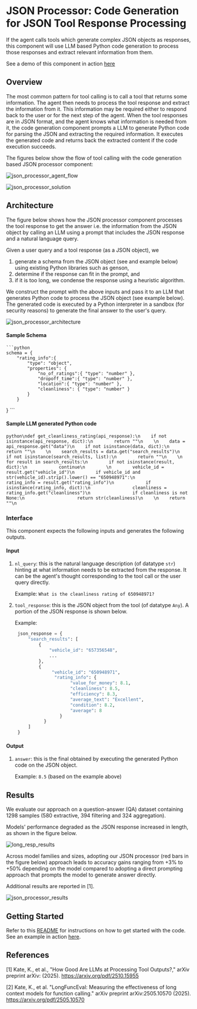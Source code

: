 # JSON Processor: Code Generation for JSON Tool Response Processing

If the agent calls tools which generate complex JSON objects as responses, this component will use LLM based Python code generation to process those responses and extract relevant information from them.

See a demo of this component in action [here](https://ibm.box.com/v/altk-json-processor-demo)

## Overview
The most common pattern for tool calling is to call a tool that returns some information. The agent then needs to process the tool response and extract the information from it. This information may be required either to respond back to the user or for the next step of the agent. When the tool responses are in JSON format, and the agent knows what information is needed from it, the code generation component prompts a LLM to generate Python code for parsing the JSON and extracting the required information. It executes the generated code and returns back the extracted content if the code execution succeeds.

The figures below show the flow of tool calling with the code generation based JSON processor component:

![json_processor_agent_flow](../assets/img_json_processor_agent_flow.png)

![json_processor_solution](../assets/img_json_processor_high_level.png)

## Architecture
The figure below shows how the JSON processor component processes the tool response to get the answer i.e. the information from the JSON object by calling an LLM using a prompt that includes the JSON response and a natural language query.

Given a user query and a tool response (as a JSON object), we
1. generate a schema from the JSON object (see and example below) using existing Python libraries such as genson,
2. determine if the response can fit in the prompt, and
3. if it is too long, we condense the response using a heuristic algorithm.

We construct the prompt with the above inputs and pass it to an LLM that generates Python code to process the JSON object (see example below). The generated code is executed by a Python interpreter in a sandbox (for security reasons) to generate the final answer to the user's query.

![json_processor_architecture](../assets/img_json_processor_architecture.png)

#### Sample Schema
    ```python
    schema = {
        "rating_info":{
            "type": "object",
            "properties": {
                "no_of_ratings":{ "type": "number" },
                "dropoff_time":{ "type": "number" },
                "location":{ "type": "number" },
                "cleanliness": { "type": "number" }
            }
        }
   }
    ```

#### Sample LLM generated Python code
   ```
   python\ndef get_cleanliness_rating(api_response):\n    if not isinstance(api_response, dict):\n        return ""\n    \n    data = api_response.get("data")\n    if not isinstance(data, dict):\n        return ""\n    \n    search_results = data.get("search_results")\n    if not isinstance(search_results, list):\n        return ""\n    \n    for result in search_results:\n        if not isinstance(result, dict):\n            continue\n        \n        vehicle_id = result.get("vehicle_id")\n        if vehicle_id and str(vehicle_id).strip().lower() == "650948971":\n            rating_info = result.get("rating_info")\n            if isinstance(rating_info, dict):\n                cleanliness = rating_info.get("cleanliness")\n                if cleanliness is not None:\n                    return str(cleanliness)\n    \n    return ""\n
   ```



### Interface
This component expects the following inputs and generates the following outputs.

#### Input
1. `nl_query`: this is the natural language description (of datatype `str`) hinting at what information needs to be extracted from the response. It can be the agent's thought corresponding to the tool call or the user query directly.

    Example: `What is the cleanliness rating of 650948971?`

2. `tool_response`: this is the JSON object from the tool (of datatype `Any`). A portion of the JSON response is shown below.

    Example:
    ```python
     json_response = {
         "search_results": [
             {
                 "vehicle_id": "657356548",
                 ...
             },
             {
                  "vehicle_id": "650948971",
                   "rating_info": {
                         "value_for_money": 8.1,
                         "cleanliness": 8.5,
                         "efficiency": 8.3,
                         "average_text": "Excellent",
                         "condition": 8.2,
                         "average": 8
                     }
               }
         ]
     }
    ```

#### Output
1. `answer`: this is the final obtained by executing the generated Python code on the JSON object.

    Example: `8.5` (based on the example above)

## Results
We evaluate our approach on a question-answer (QA) dataset containing 1298 samples (580 extractive, 394 filtering and 324 aggregation).

Models' performance degraded as the JSON response increased in length, as shown in the figure below.

![long_resp_results](../assets/img_json_long_results.png)

Across model families and sizes, adopting our JSON processor (red bars in the figure below) approach leads to accuracy gains ranging from +3% to +50% depending on the model compared to adopting a direct prompting approach that prompts the model to generate answer directly.

Additional results are reported in [1].

![json_processor_results](../assets/img_json_processor_results.png)


## Getting Started
Refer to this [README](https://github.com/AgentToolkit/agent-lifecycle-toolkit/blob/main/altk/post_tool_reflection_toolkit/code_generation/README.md) for instructions on how to get started with the code.
See an example in action [here](https://github.com/AgentToolkit/agent-lifecycle-toolkit/blob/main/examples/json_processor_getting_started.ipynb).

## References
[1] Kate, K., et al., "How Good Are LLMs at Processing Tool Outputs?," arXiv preprint arXiv: (2025).  https://arxiv.org/pdf/2510.15955

[2] Kate, K., et al. "LongFuncEval: Measuring the effectiveness of long context models for function calling." arXiv preprint arXiv:2505.10570 (2025). https://arxiv.org/pdf/2505.10570
